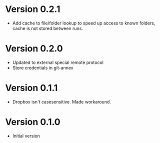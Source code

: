 # Version 0.2.1
  - Add cache to file/folder lookup to speed up access to known folders, cache is not stored between runs.

# Version 0.2.0
  - Updated to external special remote protocol
  - Store credentials in git-annex

# Version 0.1.1
  - Dropbox isn't casesensitive. Made workaround.

# Version 0.1.0
  - Initial version